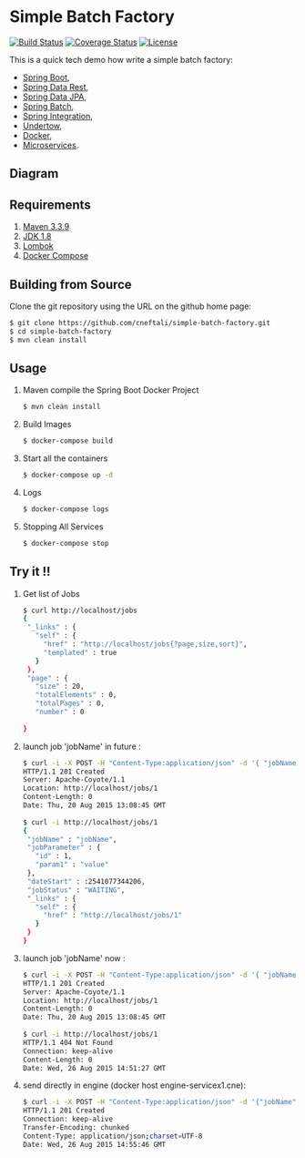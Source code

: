 Simple Batch Factory
=====================

[![Build Status](https://api.travis-ci.org/cneftali/simple-batch-factory.svg?branch=master)](https://github.com/cneftali/spring-boot-autoconfigure)
[![Coverage Status](https://coveralls.io/repos/github/cneftali/simple-batch-factory/badge.svg?branch=master)](https://coveralls.io/github/cneftali/spring-boot-autoconfigure?branch=master)
[![License](http://img.shields.io/:license-mit-blue.svg?style=flat)](http://doge.mit-license.org)

This is a quick tech demo how write a simple batch factory:
- [Spring Boot](http://projects.spring.io/spring-boot/),
- [Spring Data Rest](http://projects.spring.io/spring-data-rest/),
- [Spring Data JPA](http://projects.spring.io/spring-data-jpa/),
- [Spring Batch](http://projects.spring.io/spring-batch/),
- [Spring Integration](http://projects.spring.io/spring-integration/),
- [Undertow](http://undertow.io/),
- [Docker](https://www.docker.io/),
- [Microservices](http://martinfowler.com/articles/microservices.html).

Diagram
-------

Requirements
------------

1. [Maven 3.3.9](https://maven.apache.org/)
1. [JDK 1.8](http://www.oracle.com/technetwork/java/javase/downloads/jdk8-downloads-2133151.html)
1. [Lombok](https://projectlombok.org/download.html)
1. [Docker Compose](https://docs.docker.com/compose/install/)
    
Building from Source
--------------------

Clone the git repository using the URL on the github home page:

```sh
$ git clone https://github.com/cneftali/simple-batch-factory.git
$ cd simple-batch-factory
$ mvn clean install
```
Usage
-----

1. Maven compile the Spring Boot Docker Project

    ```bash
    $ mvn clean install
    ```
1. Build Images

    ```bash
    $ docker-compose build
    ```
1. Start all the containers

    ```bash    
    $ docker-compose up -d
    ```
1. Logs

    ```bash
    $ docker-compose logs
    ```
1. Stopping All Services

    ```bash
    $ docker-compose stop
    ```

Try it !!
---------

1. Get list of Jobs

    ```bash
    $ curl http://localhost/jobs
    {
     "_links" : {
       "self" : {
         "href" : "http://localhost/jobs{?page,size,sort}",
         "templated" : true
       }
     },
     "page" : {
       "size" : 20,
       "totalElements" : 0,
       "totalPages" : 0,
       "number" : 0
     
    }
    ```
1. launch job 'jobName' in future :

    ```bash
    $ curl -i -X POST -H "Content-Type:application/json" -d '{ "jobName":"jobName", "jobParameter": {"id":1, "param1": "value"}, "dateStart":"2050-07-10T14:49:04.206Z"}' http://localhost/jobs
    HTTP/1.1 201 Created
    Server: Apache-Coyote/1.1
    Location: http://localhost/jobs/1
    Content-Length: 0
    Date: Thu, 20 Aug 2015 13:08:45 GMT
        
    $ curl -i http://localhost/jobs/1
    {
     "jobName" : "jobName",
     "jobParameter" : {
       "id" : 1,
       "param1" : "value"
     },
     "dateStart" : :2541077344206,
     "jobStatus" : "WAITING",
     "_links" : {
       "self" : {
         "href" : "http://localhost/jobs/1"
       }
     }
    }
    ```
1. launch job 'jobName' now :

    ```bash
    $ curl -i -X POST -H "Content-Type:application/json" -d '{ "jobName":"jobName", "jobParameter": {"id":1, "param1": "value"}, "dateStart":"2015-07-10T14:49:04.206Z"}' http://localhost/jobs
    HTTP/1.1 201 Created
    Server: Apache-Coyote/1.1
    Location: http://localhost/jobs/1
    Content-Length: 0
    Date: Thu, 20 Aug 2015 13:08:45 GMT
            
    $ curl -i http://localhost/jobs/1
    HTTP/1.1 404 Not Found
    Connection: keep-alive
    Content-Length: 0
    Date: Wed, 26 Aug 2015 14:51:27 GMT
    ```
1.  send directly in engine (docker host engine-servicex1.cne):

    ```bash
    $ curl -i -X POST -H "Content-Type:application/json" -d '{"jobName":"jobName","jobParameters":{"parameters":{"id":{"identifying":true,"value":"1","type":"STRING"},"param1":{"identifying":true,"value":"value","type":"STRING"}}},"scheduleId":1,"createTime":1440599326140}' http://localhost:8080/process
    HTTP/1.1 201 Created
    Connection: keep-alive
    Transfer-Encoding: chunked
    Content-Type: application/json;charset=UTF-8
    Date: Wed, 26 Aug 2015 14:55:46 GMT
    ```
